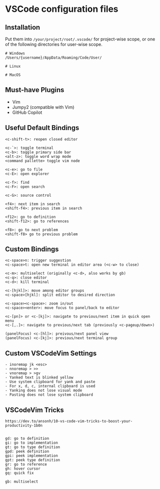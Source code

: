 # VSCode configuration files

## Installation
Put them into `/your/project/root/.vscode/` for project-wise scope,
or one of the following directories for user-wise scope.

```
# Windows
/Users/{username}/AppData/Roaming/Code/User/

# Linux

# MacOS
```



## Must-have Plugins
- Vim
- Jumpy2 (compatible with Vim)
- GitHub Copilot



## Useful Default Bindings
```
<c-shift-t>: reopen closed editor

<c-`>: toggle terminal
<c-b>: toggle primary side bar
<alt-z>: toggle word wrap mode
<command pallette> toggle vim node

<c-e>: go to file
<c-E>: open explorer

<c-f>: find
<c-F>: open search

<c-G>: source control

<f4>: next item in search
<shift-f4>: previous item in search

<f12>: go to definition
<shift-f12>: go to references

<f8>: go to next problem
<shift-f8> go to previous problem
```



## Custom Bindings

```
<c-space>n: trigger suggestion
<c-space>t: open new terminal in editor area (<c-w> to close)

<c-m>: multiselect (originally <c-d>, also works by gb)
<c-q>: close editor
<c-d>: kill terminal

<c-[hjkl]>: move among editor groups
<c-space>[hjkl]: split editor to desired direction

<c-space><c-space>: zoom in/out
<c-space><enter>: move focus to panel/back to editor

<c-[pn]> or <c-[kj]>: navigate to previous/next item in quick open menu
<c-[,.]>: navigate to previous/next tab (previously <c-pageup/down>)

(panelFocus) <c-[hl]>: preivous/next panel view
(panelFocus) <c-[kj]>: previous/next terminal group
```


## Custom VSCodeVim Settings
```
- inoremap jk <esc>
- nnoremap > >>
- vnoremap > >gv
- Yanked text is blinked yellow
- Use system clipboard for yank and paste
- For x, d, c, internal clipboard is used
- Yanking does not lose visual mode
- Pasting does not lose system clipboard
```


## VSCodeVim Tricks
```
https://dev.to/ansonh/10-vs-code-vim-tricks-to-boost-your-productivity-1b0n


gd: go to definition
gi: go to implementation
gt: go to type definition
gpd: peek definition
gpi: peek implementation
gpt: peek type definition
gr: go to reference
gh: hover cursor
gq: quick fix

gb: multiselect
```


